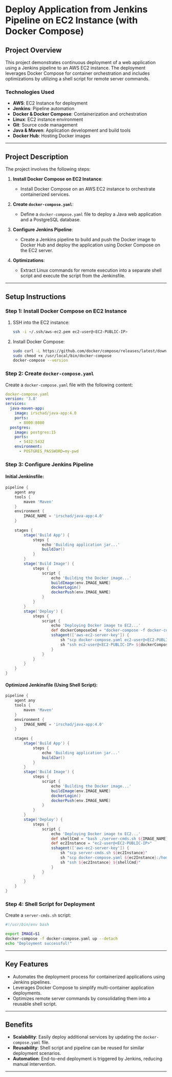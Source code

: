 # Deploy Application from Jenkins Pipeline on EC2 Instance (with Docker Compose)

## Project Overview
This project demonstrates continuous deployment of a web application using a Jenkins pipeline to an AWS EC2 instance. The deployment leverages Docker Compose for container orchestration and includes optimizations by utilizing a shell script for remote server commands.

### Technologies Used
- **AWS**: EC2 Instance for deployment
- **Jenkins**: Pipeline automation
- **Docker & Docker Compose**: Containerization and orchestration
- **Linux**: EC2 instance environment
- **Git**: Source code management
- **Java & Maven**: Application development and build tools
- **Docker Hub**: Hosting Docker images

---

## Project Description
The project involves the following steps:

1. **Install Docker Compose on EC2 Instance**:
   - Install Docker Compose on an AWS EC2 instance to orchestrate containerized services.

2. **Create `docker-compose.yaml`**:
   - Define a `docker-compose.yaml` file to deploy a Java web application and a PostgreSQL database.

3. **Configure Jenkins Pipeline**:
   - Create a Jenkins pipeline to build and push the Docker image to Docker Hub and deploy the application using Docker Compose on the EC2 server.

4. **Optimizations**:
   - Extract Linux commands for remote execution into a separate shell script and execute the script from the Jenkinsfile.

---

## Setup Instructions

### Step 1: Install Docker Compose on EC2 Instance
1. SSH into the EC2 instance:
   ```bash
   ssh -i ~/.ssh/aws-ec2.pem ec2-user@<EC2-PUBLIC-IP>
   ```
2. Install Docker Compose:
   ```bash
   sudo curl -L https://github.com/docker/compose/releases/latest/download/docker-compose-$(uname -s)-$(uname -m) -o /usr/local/bin/docker-compose
   sudo chmod +x /usr/local/bin/docker-compose
   docker-compose --version
   ```

### Step 2: Create `docker-compose.yaml`
Create a `docker-compose.yaml` file with the following content:
```yaml
docker-compose.yaml
version: '3.8'
services:
  java-maven-app:
    image: irschad/java-app:4.0
    ports:
      - 8000:8080
  postgres:
    image: postgres:15
    ports:
      - 5432:5432
    environment:
      - POSTGRES_PASSWORD=my-pwd
```

### Step 3: Configure Jenkins Pipeline
#### Initial Jenkinsfile:
```groovy
pipeline {   
    agent any
    tools {
        maven 'Maven'
    }
    environment {
        IMAGE_NAME = 'irschad/java-app:4.0'
    }
    
    stages {
        stage('Build App') {
            steps {
                echo 'Building application jar...'
                buildJar()
            }
        }
        stage('Build Image') {
            steps {
                script {
                    echo 'Building the Docker image...'
                    buildImage(env.IMAGE_NAME)
                    dockerLogin()
                    dockerPush(env.IMAGE_NAME)
                }
            }
        } 
        stage('Deploy') {
            steps {
                script {
                    echo 'Deploying Docker image to EC2...'
                    def dockerComposeCmd = "docker-compose -f docker-compose.yaml up --detach"
                    sshagent(['aws-ec2-server-key']) {
                        sh "scp docker-compose.yaml ec2-user@<EC2-PUBLIC-IP>:/home/ec2-user"
                        sh "ssh ec2-user@<EC2-PUBLIC-IP> ${dockerComposeCmd}"
                    }
                }
            }               
        }
    }
}
```

#### Optimized Jenkinsfile (Using Shell Script):
```groovy
pipeline {   
    agent any
    tools {
        maven 'Maven'
    }
    environment {
        IMAGE_NAME = 'irschad/java-app:4.0'
    }
    
    stages {
        stage('Build App') {
            steps {
                echo 'Building application jar...'
                buildJar()
            }
        }
        stage('Build Image') {
            steps {
                script {
                    echo 'Building the Docker image...'
                    buildImage(env.IMAGE_NAME)
                    dockerLogin()
                    dockerPush(env.IMAGE_NAME)
                }
            }
        } 
        stage('Deploy') {
            steps {
                script {
                    echo 'Deploying Docker image to EC2...'
                    def shellCmd = "bash ./server-cmds.sh ${IMAGE_NAME}"
                    def ec2Instance = "ec2-user@<EC2-PUBLIC-IP>"
                    sshagent(['aws-ec2-server-key']) {
                        sh "scp server-cmds.sh ${ec2Instance}"
                        sh "scp docker-compose.yaml ${ec2Instance}:/home/ec2-user" 
                        sh "ssh ${ec2Instance} ${shellCmd}"
                    }
                }
            }               
        }
    }
}
```

### Step 4: Shell Script for Deployment
Create a `server-cmds.sh` script:
```bash
#!/usr/bin/env bash

export IMAGE=$1
docker-compose -f docker-compose.yaml up --detach
echo "Deployment successful!"
```

---

## Key Features
- Automates the deployment process for containerized applications using Jenkins pipelines.
- Leverages Docker Compose to simplify multi-container application deployments.
- Optimizes remote server commands by consolidating them into a reusable shell script.

---

## Benefits
- **Scalability**: Easily deploy additional services by updating the `docker-compose.yaml` file.
- **Reusability**: Shell script and pipeline can be reused for similar deployment scenarios.
- **Automation**: End-to-end deployment is triggered by Jenkins, reducing manual intervention.

---

